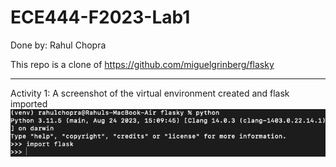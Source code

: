# ECE444-F2023-Lab1

Done by: Rahul Chopra

This repo is a clone of https://github.com/miguelgrinberg/flasky

***

Activity 1: A screenshot of the virtual environment created and flask imported
![Activity 1 Screenshot](Screenshots/Activity_1.png)